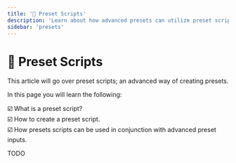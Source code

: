 ```yaml
---
title: '🧾 Preset Scripts'
description: 'Learn about how advanced presets can utilize preset scripts and how to make them.'
sidebar: 'presets'
---
```


# 🧾 Preset Scripts

This article will go over preset scripts; an advanced way of creating presets. 

In this page you will learn the following:

:ballot_box_with_check: What is a preset script?<br />
:ballot_box_with_check: How to create a preset script.<br />
:ballot_box_with_check: How presets scripts can be used in conjunction with advanced preset inputs.<br />


TODO